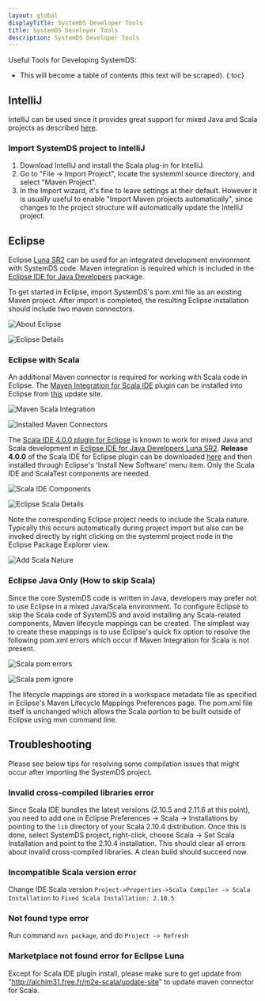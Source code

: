 ```yaml
---
layout: global
displayTitle: SystemDS Developer Tools
title: SystemDS Developer Tools
description: SystemDS Developer Tools
---
```

<!--
{% comment %}
Licensed to the Apache Software Foundation (ASF) under one or more
contributor license agreements.  See the NOTICE file distributed with
this work for additional information regarding copyright ownership.
The ASF licenses this file to you under the Apache License, Version 2.0
(the "License"); you may not use this file except in compliance with
the License.  You may obtain a copy of the License at

http://www.apache.org/licenses/LICENSE-2.0

Unless required by applicable law or agreed to in writing, software
distributed under the License is distributed on an "AS IS" BASIS,
WITHOUT WARRANTIES OR CONDITIONS OF ANY KIND, either express or implied.
See the License for the specific language governing permissions and
limitations under the License.
{% endcomment %}
-->

Useful Tools for Developing SystemDS:

* This will become a table of contents (this text will be scraped).
{:toc}

## IntelliJ

IntelliJ can be used since it provides great support for mixed Java and Scala projects as described [here](https://cwiki.apache.org/confluence/display/SPARK/Useful+Developer+Tools#UsefulDeveloperTools-IntelliJ).

### Import SystemDS project to IntelliJ

 1. Download IntelliJ and install the Scala plug-in for IntelliJ.
 2. Go to "File -> Import Project", locate the systemml source directory, and select "Maven Project".
 3. In the Import wizard, it's fine to leave settings at their default. However it is usually useful to enable "Import Maven projects automatically", since changes to the project structure will automatically update the IntelliJ project.

## Eclipse

Eclipse [Luna SR2](https://eclipse.org/downloads/packages/release/luna/sr2) can be used for an integrated development environment with SystemDS code.  Maven integration is required which is included in the [Eclipse IDE for Java Developers](https://eclipse.org/downloads/packages/eclipse-ide-java-developers/lunasr2) package.

To get started in Eclipse, import SystemDS's pom.xml file as an existing Maven project.  After import is completed, the resulting Eclipse installation should include two maven connectors.

![About Eclipse](img/developer-tools/about-eclipse.png "About Eclipse")

![Eclipse Details](img/developer-tools/eclipse-details.png "Eclipse Details")


### Eclipse with Scala

An additional Maven connector is required for working with Scala code in Eclipse.  The [Maven Integration for Scala IDE](http://scala-ide.org/docs/tutorials/m2eclipse/) plugin can be installed into Eclipse from [this](http://alchim31.free.fr/m2e-scala/update-site/) update site.  

![Maven Scala Integration](img/developer-tools/maven-scala.png "Maven Scala Integration")

![Installed Maven Connectors](img/developer-tools/maven-connectors.png "Installed Maven Connectors")

The [Scala IDE 4.0.0 plugin for Eclipse](http://scala-ide.org/download/prev-stable.html) is known to work for mixed Java and Scala development in [Eclipse IDE for Java Developers Luna SR2](https://eclipse.org/downloads/packages/eclipse-ide-java-developers/lunasr2).  <b>Release 4.0.0</b> of the Scala IDE for Eclipse plugin can be downloaded [here](http://download.scala-ide.org/sdk/lithium/e44/scala211/stable/site_assembly-20150305-1905.zip) and then installed through Eclipse's 'Install New Software' menu item.  Only the Scala IDE and ScalaTest components are needed.

![Scala IDE Components](img/developer-tools/scala-components.png "Scala IDE Components")

![Eclipse Scala Details](img/developer-tools/eclipse-scala.png "Eclipse Scala Details")

Note the corresponding Eclipse project needs to include the Scala nature.  Typically this occurs automatically during project import but also can be invoked directly by right clicking on the systemml project node in the Eclipse Package Explorer view.

![Add Scala Nature](img/developer-tools/scala-nature.png "Add Scala Nature")


### Eclipse Java Only (How to skip Scala)

Since the core SystemDS code is written in Java, developers may prefer not to use Eclipse in a mixed Java/Scala environment.  To configure Eclipse to skip the Scala code of SystemDS and avoid installing any Scala-related components, Maven lifecycle mappings can be created.  The simplest way to create these mappings is to use Eclipse's quick fix option to resolve the following pom.xml errors which occur if Maven Integration for Scala is not present.

![Scala pom errors](img/developer-tools/pom-scala-errors.png "Scala pom errors")

![Scala pom ignore](img/developer-tools/pom-scala-ignore.png "Scala pom Quick Fix")

The lifecycle mappings are stored in a workspace metadata file as specified in Eclipse's Maven Lifecycle Mappings Preferences page.  The pom.xml file itself is unchanged which allows the Scala portion to be built outside of Eclipse using mvn command line.

## Troubleshooting

Please see below tips for resolving some compilation issues that might occur after importing the SystemDS project.

### Invalid cross-compiled libraries error

Since Scala IDE bundles the latest versions (2.10.5 and 2.11.6 at this point), you need to add one in Eclipse Preferences -> Scala -> Installations by pointing to the <code>lib</code> directory of your Scala 2.10.4 distribution. Once this is done, select SystemDS project, right-click, choose Scala -> Set Scala Installation and point to the 2.10.4 installation. This should clear all errors about invalid cross-compiled libraries. A clean build should succeed now.

### Incompatible Scala version error

Change IDE Scala version `Project->Properties->Scala Compiler -> Scala Installation`  to   `Fixed Scala Installation: 2.10.5`

### Not found type error

Run command `mvn package`, and do `Project -> Refresh`

### Marketplace not found error for Eclipse Luna

Except for Scala IDE plugin install, please make sure to get update from "http://alchim31.free.fr/m2e-scala/update-site" to update maven connector for Scala.
